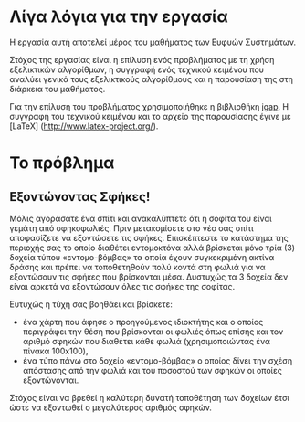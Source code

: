 Λίγα λόγια για την εργασία
==============
Η εργασία αυτή αποτελεί μέρος του μαθήματος των Ευφυών Συστημάτων.  

Στόχος της εργασίας είναι η επίλυση ενός προβλήματος με τη χρήση εξελικτικών αλγορίθμων, η συγγραφή ενός τεχνικού κειμένου που αναλύει γενικά τους εξελικτικούς αλγορίθμους και η παρουσίαση της στη διάρκεια του μαθήματος.

Για την επίλυση του προβλήματος χρησιμοποιήθηκε η βιβλιοθήκη [jgap](http://jgap.sourceforge.net/). Η συγγραφή του τεχνικού κειμένου και το αρχείο της παρουσίασης έγινε με [LaTeX] (http://www.latex-project.org/).

Το πρόβλημα
==============
Εξοντώνοντας Σφήκες!
--------------

Μόλις αγοράσατε ένα σπίτι και ανακαλύπτετε ότι η σοφίτα του είναι γεμάτη από σφηκοφωλιές. Πριν μετακομίσετε στο νέο σας σπίτι αποφασίζετε να εξοντώσετε τις σφήκες. Επισκέπτεστε το κατάστημα της περιοχής σας το οποίο διαθέτει εντομοκτόνα αλλά βρίσκεται μόνο τρία (3) δοχεία τύπου «εντομο-βόμβας» τα οποία έχουν συγκεκριμένη ακτίνα δράσης και πρέπει να τοποθετηθούν πολύ κοντά στη φωλιά για να εξοντώσουν τις σφήκες που βρίσκονται μέσα. Δυστυχώς τα 3 δοχεία δεν είναι αρκετά να εξοντώσουν όλες τις σφήκες της σοφίτας. 

Ευτυχώς η τύχη σας βοηθάει και βρίσκετε:
  - ένα χάρτη που άφησε ο προηγούμενος ιδιοκτήτης και ο οποίος περιγράφει την θέση που βρίσκονται οι φωλιές όπως επίσης και τον αριθμό σφηκών που διαθέτει κάθε φωλιά (χρησιμοποιώντας ένα πίνακα 100x100),
  - ένα τύπο πάνω στο δοχείο «εντομο-βόμβας» ο οποίος δίνει την σχέση απόστασης
από την φωλιά και του ποσοστού των σφηκών οι οποίες εξοντώνονται.

Στόχος είναι να βρεθεί η καλύτερη δυνατή τοποθέτηση των δοχείων έτσι ώστε να εξοντωθεί ο μεγαλύτερος αριθμός σφηκών.

